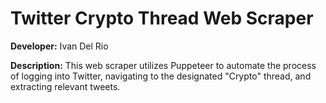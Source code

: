 # Twitter Crypto Thread Web Scraper
**Developer:** Ivan Del Rio

**Description:** This web scraper utilizes Puppeteer to automate the process of logging into Twitter, navigating to the designated "Crypto" thread, and extracting relevant tweets.
